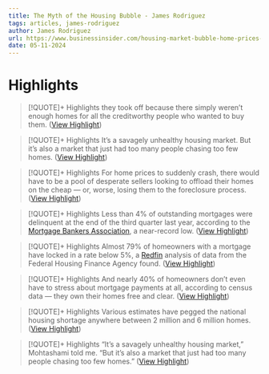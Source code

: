 ```yaml
---
title: The Myth of the Housing Bubble - James Rodriguez
tags: articles, james-rodriguez
author: James Rodriguez
url: https://www.businessinsider.com/housing-market-bubble-home-prices-stay-high-crash-real-estate-2024-2?utm_source=Iterable&utm_medium=email&utm_campaign=campaign_9029934
date: 05-11-2024
---
```

# Highlights
> [!QUOTE]+ Highlights
> they took off because there simply weren’t enough homes for all the creditworthy people who wanted to buy them. ([View Highlight](https://read.readwise.io/read/01hpkz1rtvshcsmr8t4dh8jzbm))


> [!QUOTE]+ Highlights
> It’s a savagely unhealthy housing market. But it’s also a market that just had too many people chasing too few homes. ([View Highlight](https://read.readwise.io/read/01hpkyxb6x2rb5zb5vx56mjbef))


> [!QUOTE]+ Highlights
> For home prices to suddenly crash, there would have to be a pool of desperate sellers looking to offload their homes on the cheap — or, worse, losing them to the foreclosure process. ([View Highlight](https://read.readwise.io/read/01hpkz2a5z72qxdkyy6prtwcgw))


> [!QUOTE]+ Highlights
> Less than 4% of outstanding mortgages were delinquent at the end of the third quarter last year, according to the [Mortgage Bankers Association](https://www.mba.org/news-and-research/newsroom/news/2023/11/09/mortgage-delinquencies-increase-in-the-third-quarter-of-2023), a near-record low. ([View Highlight](https://read.readwise.io/read/01hpkz4vqqxp9a7qwgs040hp2g))


> [!QUOTE]+ Highlights
> Almost 79% of homeowners with a mortgage have locked in a rate below 5%, a [Redfin](https://investors.redfin.com/news-events/press-releases/detail/1030/redfin-report-89-of-people-with-mortgages-have-an+:~:text=Below%205%25%3A%2078.7%25%20have,the%20first%20quarter%20of%202022.) analysis of data from the Federal Housing Finance Agency found. ([View Highlight](https://read.readwise.io/read/01hpkz6k1f92pn65we86twek5c))


> [!QUOTE]+ Highlights
> And nearly 40% of homeowners don’t even have to stress about mortgage payments at all, according to census data — they own their homes free and clear. ([View Highlight](https://read.readwise.io/read/01hpkz73njqe6bjs79mma4zrqe))


> [!QUOTE]+ Highlights
> Various estimates have pegged the national housing shortage anywhere between 2 million and 6 million homes. ([View Highlight](https://read.readwise.io/read/01hpkzcebbw4z0afcfjq8etbfw))


> [!QUOTE]+ Highlights
> “It’s a savagely unhealthy housing market,” Mohtashami told me. “But it’s also a market that just had too many people chasing too few homes.” ([View Highlight](https://read.readwise.io/read/01hpkzctcr7rrmtzbes44ph8zk))



